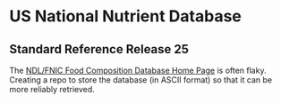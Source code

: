 # US National Nutrient Database
## Standard Reference Release 25

The <a href="http://ndb.nal.usda.gov/">NDL/FNIC Food Composition Database Home Page</a> is often flaky. Creating a repo to store the database (in ASCII format) so that it can be more reliably retrieved.
